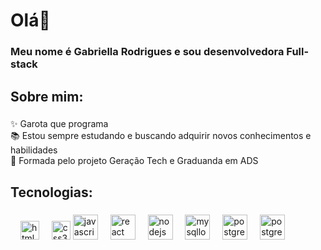 <h1 align="left">Olá👋 </h1>

###

<h3 align="left">Meu nome é Gabriella Rodrigues e sou desenvolvedora Full-stack</h3>

###

<h2 align="left">Sobre mim:</h2>

###

<p align="left">✨ Garota que programa<br>📚 Estou sempre estudando e buscando adquirir novos conhecimentos e habilidades<br>🎯 Formada pelo projeto Geração Tech e Graduanda em ADS<br></p>

###

<h2 align="left">Tecnologias:</h2>

###

<div align="left">
 <img width="12" />
  <img src="https://cdn.jsdelivr.net/gh/devicons/devicon/icons/html5/html5-original.svg" height="30" alt="html5 logo"  />
  <img width="12" />
  <img src="https://cdn.jsdelivr.net/gh/devicons/devicon/icons/css3/css3-original.svg" height="30" alt="css3 logo"  />
  <img src="https://cdn.jsdelivr.net/gh/devicons/devicon/icons/javascript/javascript-original.svg" height="40" alt="javascript logo"  />
  <img width="12" />
  <img src="https://cdn.jsdelivr.net/gh/devicons/devicon/icons/react/react-original.svg" height="40" alt="react logo"  />
  <img width="12" />
  <img src="https://cdn.jsdelivr.net/gh/devicons/devicon/icons/nodejs/nodejs-original.svg" height="40" alt="nodejs logo"  />
   <img width="12" />
  <img src="https://img.icons8.com/?size=100&id=9nLaR5KFGjN0&format=png&color=000000" height="40" alt="mysqllogo"  />
    <img width="12" />
  <img src="https://img.icons8.com/?size=100&id=Pv4IGT0TSpt8&format=png&color=000000" height="40" alt="postgreelogo"  />
     <img width="12" />
  <img src="https://img.icons8.com/?size=100&id=cdYUlRaag9G9&format=png&color=000000" height="40" alt="postgreelogo"  />
</div>

###

